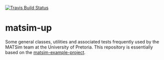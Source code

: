 [![Travis Build Status](https://travis-ci.com/matsim-up/matsim-up.svg?branch=master)](https://travis-ci.com/matsim-up/matsim-up)

# matsim-up
Some general classes, utilities and associated tests frequently used by the MATSim team at the University of Pretoria. This repository is essentially based on the [matsim-example-project](https://github.com/matsim-org/matsim-example-project).
